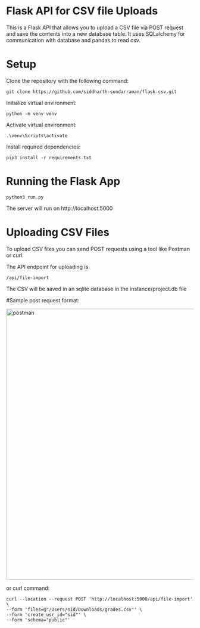 # Flask API for CSV file Uploads

This is a Flask API that allows you to upload a CSV file via POST request and save the contents into a new database table. It uses SQLalchemy for communication with database and pandas to read csv.

# Setup

Clone the repository with the following command:

```
git clone https://github.com/siddharth-sundarraman/flask-csv.git
```

Initialize virtual environment:

```
python -m venv venv
```
Activate virtual environment:

```
.\venv\Scripts\activate
```

Install required dependencies:

```
pip3 install -r requirements.txt
```

# Running the Flask App

```
python3 run.py
```

The server will run on http://localhost:5000

# Uploading CSV Files

To upload CSV files you can send POST requests using a tool like Postman or curl. 

The API endpoint for uploading is 
```
/api/file-import
```

The CSV will be saved in an sqlite database in the instance/project.db file

#Sample post request format:

<img width="727" alt="postman" src="https://user-images.githubusercontent.com/111048443/226517431-06d0771f-9abb-4936-9a02-18d35a5cca33.png">

or curl command:

```curl
curl --location --request POST 'http://localhost:5000/api/file-import' \
--form 'files=@"/Users/sid/Downloads/grades.csv"' \
--form 'create_usr_id="sid"' \
--form 'schema="public"'
```


